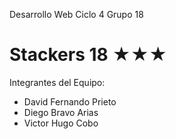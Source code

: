 Desarrollo Web Ciclo 4 Grupo 18
# Stackers 18 ★★★
Integrantes del Equipo:
* David Fernando Prieto
* Diego Bravo Arias
* Victor Hugo Cobo
